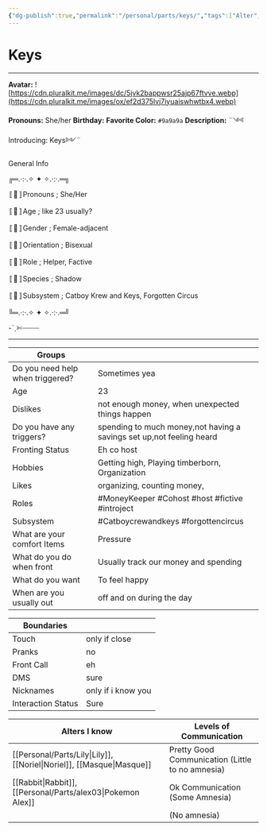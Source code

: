```yaml
---
{"dg-publish":true,"permalink":"/personal/parts/keys/","tags":["Alter","System","Catboycrewandkeys","forgottencircus","theforgottencircus","introject","host","fictive","Cohost","MoneyKeeper","mainfronter"],"noteIcon":""}
---
```



# Keys
---
**Avatar:** ![https://cdn.pluralkit.me/images/dc/5jvk2bappwsr25ajp67ftvve.webp](https://cdn.pluralkit.me/images/ox/ef2d375lvj7iyuaiswhwtbx4.webp) 


**Pronouns:** She/her
**Birthday:** 
**Favorite Color:** `#9a9a9a`
**Description:** ¨༺ Introducing: Keys༻¨



General Info

╔═.·:·.✧ ✦ ✧.·:·.═╗

〚🥀〛Pronouns ; She/Her

〚🥀〛Age ; like 23 usually?

〚🥀〛Gender ; Female-adjacent

〚🥀〛Orientation ; Bisexual

〚🥀〛Role ; Helper, Factive

〚🥀〛Species ; Shadow

〚🥀〛Subsystem ; Catboy Krew and Keys, Forgotten Circus

╚═.·:·.✧ ✦ ✧.·:·.═╝



-ˋˏ✄┈┈┈┈


---

| Groups                           |                                                 |
| -------------------------------- | ----------------------------------------------- |
| Do you need help when triggered? | Sometimes yea                                   |
| Age                              | 23                                              |
| Dislikes                         | not enough money, when unexpected things happen |
| Do you have any triggers?        | spending to much money,not having a savings set up,not feeling heard                               |
| Fronting Status                  | Eh co host                                      |
| Hobbies                          | Getting high, Playing timberborn, Organization  |
| Likes                            | organizing, counting money,                     |
| Roles                            | #MoneyKeeper #Cohost #host #fictive #introject  |
| Subsystem                        | #Catboycrewandkeys #forgottencircus             |
| What are your comfort Items      | Pressure                                        |
| What do you do when front        | Usually track our money and spending            |
| What do you want                 | To feel happy                                   |
| When are you usually out         | off and on during the day                       |

| Boundaries         |                    |
| ------------------ | ------------------ |
| Touch              | only if close      |
| Pranks             | no                 |
| Front Call         | eh                 |
| DMS                | sure               |
| Nicknames          | only if i know you |
| Interaction Status | Sure               |

| Alters I know                       | Levels of Communication                          |
| ----------------------------------- | ------------------------------------------------ |
| [[Personal/Parts/Lily\|Lily]], [[Noriel\|Noriel]], [[Masque\|Masque]]    | Pretty Good Communication (Little to no amnesia) |
| [[Rabbit\|Rabbit]],[[Personal/Parts/alex03\|Pokemon Alex]] | Ok Communication (Some Amnesia)                  |
|                                     | (No amnesia)                                     |
